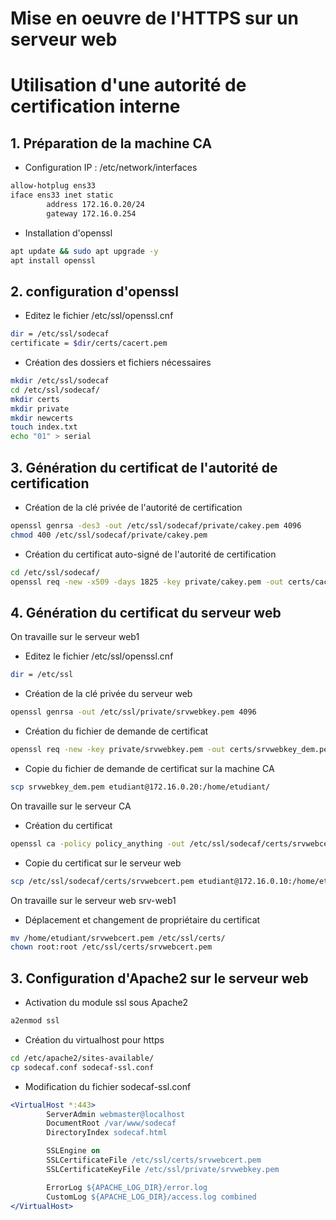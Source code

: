 # Mise en oeuvre de l'HTTPS sur un serveur web
# Utilisation d'une autorité de certification interne

## 1. Préparation de la machine CA
- Configuration IP : /etc/network/interfaces
```bash
allow-hotplug ens33
iface ens33 inet static
        address 172.16.0.20/24
        gateway 172.16.0.254
```
- Installation d'openssl
```bash
apt update && sudo apt upgrade -y
apt install openssl
```
## 2. configuration d'openssl
- Editez le fichier /etc/ssl/openssl.cnf
```bash
dir = /etc/ssl/sodecaf
certificate = $dir/certs/cacert.pem
```
- Création des dossiers et fichiers nécessaires
```bash
mkdir /etc/ssl/sodecaf
cd /etc/ssl/sodecaf/
mkdir certs
mkdir private
mkdir newcerts
touch index.txt
echo "01" > serial
```
## 3. Génération du certificat de l'autorité de certification
- Création de la clé privée de l'autorité de certification
```bash
openssl genrsa -des3 -out /etc/ssl/sodecaf/private/cakey.pem 4096
chmod 400 /etc/ssl/sodecaf/private/cakey.pem
```
- Création du certificat auto-signé de l'autorité de certification
```bash
cd /etc/ssl/sodecaf/
openssl req -new -x509 -days 1825 -key private/cakey.pem -out certs/cacert.pem
```
## 4. Génération du certificat du serveur web
On travaille sur le serveur web1
- Editez le fichier /etc/ssl/openssl.cnf
```bash
dir = /etc/ssl
```
- Création de la clé privée du serveur web
```bash
openssl genrsa -out /etc/ssl/private/srvwebkey.pem 4096
```
- Création du fichier de demande de certificat
```bash
openssl req -new -key private/srvwebkey.pem -out certs/srvwebkey_dem.pem
```
- Copie du fichier de demande de certificat sur la machine CA
```bash
scp srvwebkey_dem.pem etudiant@172.16.0.20:/home/etudiant/
```
On travaille sur le serveur CA
- Création du certificat
```bash
openssl ca -policy policy_anything -out /etc/ssl/sodecaf/certs/srvwebcert.pem -infiles /home/etudiant/srvwebkey_dem.pem 
```
- Copie du certificat sur le serveur web
```bash
scp /etc/ssl/sodecaf/certs/srvwebcert.pem etudiant@172.16.0.10:/home/etudiant
```
On travaille sur le serveur web srv-web1
- Déplacement et changement de propriétaire du certificat
```bash
mv /home/etudiant/srvwebcert.pem /etc/ssl/certs/
chown root:root /etc/ssl/certs/srvwebcert.pem
```
## 3. Configuration d'Apache2 sur le serveur web
- Activation du module ssl sous Apache2
```bash
a2enmod ssl
```
- Création du virtualhost pour https
```bash
cd /etc/apache2/sites-available/
cp sodecaf.conf sodecaf-ssl.conf
```
- Modification du fichier sodecaf-ssl.conf
```apache
<VirtualHost *:443>
        ServerAdmin webmaster@localhost
        DocumentRoot /var/www/sodecaf
        DirectoryIndex sodecaf.html

        SSLEngine on
        SSLCertificateFile /etc/ssl/certs/srvwebcert.pem
        SSLCertificateKeyFile /etc/ssl/private/srvwebkey.pem

        ErrorLog ${APACHE_LOG_DIR}/error.log
        CustomLog ${APACHE_LOG_DIR}/access.log combined
</VirtualHost>
```
